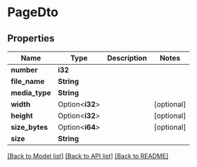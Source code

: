 # PageDto

## Properties

Name | Type | Description | Notes
------------ | ------------- | ------------- | -------------
**number** | **i32** |  | 
**file_name** | **String** |  | 
**media_type** | **String** |  | 
**width** | Option<**i32**> |  | [optional]
**height** | Option<**i32**> |  | [optional]
**size_bytes** | Option<**i64**> |  | [optional]
**size** | **String** |  | 

[[Back to Model list]](../README.md#documentation-for-models) [[Back to API list]](../README.md#documentation-for-api-endpoints) [[Back to README]](../README.md)


